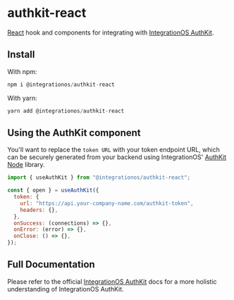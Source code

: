 # authkit-react

[React](https://react.dev/) hook and components for integrating with [IntegrationOS AuthKit](https://docs.integrationos.com/docs/authkit).

## Install

With npm:

```jsx
npm i @integrationos/authkit-react
```

With yarn:

```jsx
yarn add @integrationos/authkit-react
```

## Using the AuthKit component

You'll want to replace the `token URL` with your token endpoint URL, which can be securely generated from your backend using IntegrationOS' [AuthKit Node](https://www.npmjs.com/package/@integrationos/authkit-node) library.

```jsx
import { useAuthKit } from "@integrationos/authkit-react";

const { open } = useAuthKit({
  token: {
    url: "https://api.your-company-name.com/authkit-token",
    headers: {},
  },
  onSuccess: (connections) => {},
  onError: (error) => {},
  onClose: () => {},
});
```

## Full Documentation

Please refer to the official [IntegrationOS AuthKit](https://docs.integrationos.com/docs/authkit) docs for a more holistic understanding of IntegrationOS AuthKit.
